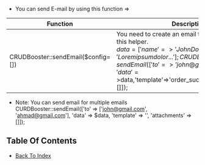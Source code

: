 - You can send E-mail by using this function =>  
 
 Function                        | Description                 |
| ------------------------------ | --------------------------- |
| CRUDBooster::sendEmail($config=[])  | You need to create an email template before use this helper. <br>$data = ['name'=>'John Doe','address'=>'Lorem ipsum dolor...']; CRUDBooster::sendEmail(['to'=>'john@gmail.com',<br>'data'=>$data,'template'=>'order_success','attachments'=>[]]);

- Note: You can send email for multiple emails CURDBooster::sendEmail(['to' => ['john@gmail.com', 'ahmad@gmail.com'], 'data' => $data, 'template' => '', 'attachments' => []]);

## Table Of Contents
- [Back To Index](./index.md)
